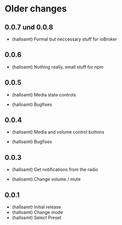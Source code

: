 # Older changes
## 0.0.7 und 0.0.8

- (halloamt) Formal but neccessary stuff for ioBroker

## 0.0.6

- (halloamt) Nothing really, small stuff for npm

## 0.0.5

- (halloamt) Media state controls

- (halloamt) Bugfixes

## 0.0.4

- (halloamt) Media and volume control buttons

- (halloamt) Bugfixes

## 0.0.3

- (halloamt) Get notifications from the radio

- (halloamt) Change volume / mute

## 0.0.1

- (halloamt) initial release
- (halloamt) Change mode
- (halloamt) Select Preset
